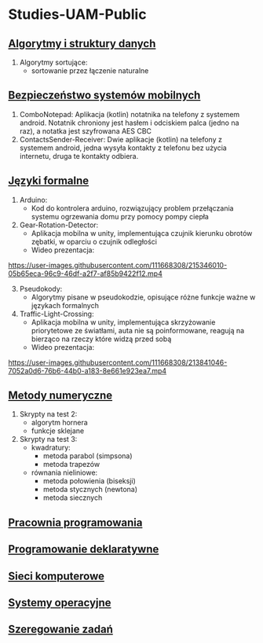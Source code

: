 # Studies-UAM-Public

## [Algorytmy i struktury danych](https://github.com/adbreeker/Studies-UAM-Public/tree/main/Algorytmy%20i%20struktury%20danych/)

1. Algorytmy sortujące:
	- sortowanie przez łączenie naturalne

## [Bezpieczeństwo systemów mobilnych](https://github.com/adbreeker/Studies-UAM-Public/tree/main/Bezpieczeństwo%20systemów%20mobilnych)

1. ComboNotepad:
	Aplikacja (kotlin) notatnika na telefony z systemem android. Notatnik chroniony jest hasłem i odciskiem palca (jedno na raz), a notatka jest szyfrowana AES CBC
2. ContactsSender-Receiver:
	Dwie aplikacje (kotlin) na telefony z systemem android, jedna wysyła kontakty z telefonu bez użycia internetu, druga te kontakty odbiera.

## [Języki formalne](https://github.com/adbreeker/Studies-UAM-Public/tree/main/Języki%20formalne)

1. Arduino:
	- Kod do kontrolera arduino, rozwiązujący problem przełączania systemu ogrzewania domu przy pomocy pompy ciepła
2. Gear-Rotation-Detector:
	- Aplikacja mobilna w unity, implementująca czujnik kierunku obrotów zębatki, w oparciu o czujnik odległości
	- Wideo prezentacja:


https://user-images.githubusercontent.com/111668308/215346010-05b65eca-96c9-46df-a2f7-af85b9422f12.mp4

3. Pseudokody:
	- Algorytmy pisane w pseudokodzie, opisujące różne funkcje ważne w językach formalnych
4. Traffic-Light-Crossing:
	- Aplikacja mobilna w unity, implementująca skrzyżowanie priorytetowe ze światłami, auta nie są poinformowane, reagują na bierząco na rzeczy które widzą przed sobą
	- Wideo prezentacja:


https://user-images.githubusercontent.com/111668308/213841046-7052a0d6-76b6-44b0-a183-8e661e923ea7.mp4

## [Metody numeryczne](https://github.com/adbreeker/Studies-UAM-Public/tree/main/Metody%20numeryczne)

1. Skrypty na test 2:
	- algorytm hornera
	- funkcje sklejane
2. Skrypty na test 3:
	- kwadratury:
		- metoda parabol (simpsona)
		- metoda trapezów
	- równania nieliniowe:
		- metoda połowienia (biseksji)
 		- metoda stycznych (newtona)
		- metoda siecznych

## [Pracownia programowania](https://github.com/adbreeker/Studies-UAM-Public/tree/main/Pracownia%20programowania)

## [Programowanie deklaratywne](https://github.com/adbreeker/Studies-UAM-Public/tree/main/Programowanie%20deklaratywne)

## [Sieci komputerowe](https://github.com/adbreeker/Studies-UAM-Public/tree/main/Sieci%20komputerowe)

## [Systemy operacyjne](https://github.com/adbreeker/Studies-UAM-Public/tree/main/Systemy%20operacyjne)

## [Szeregowanie zadań](https://github.com/adbreeker/Studies-UAM-Public/tree/main/Szeregowanie%20zadań)
